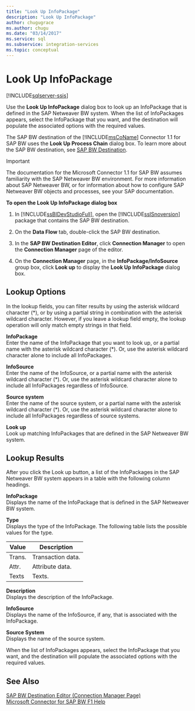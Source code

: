 ```yaml
---
title: "Look Up InfoPackage"
description: "Look Up InfoPackage"
author: chugugrace
ms.author: chugu
ms.date: "03/14/2017"
ms.service: sql
ms.subservice: integration-services
ms.topic: conceptual
---
```

# Look Up InfoPackage

[!INCLUDE[sqlserver-ssis](../../includes/applies-to-version/sqlserver-ssis.md)]


  Use the **Look Up InfoPackage** dialog box to look up an InfoPackage that is defined in the SAP Netweaver BW system. When the list of InfoPackages appears, select the InfoPackage that you want, and the destination will populate the associated options with the required values.  
  
 The SAP BW destination of the [!INCLUDE[msCoName](../../includes/msconame-md.md)] Connector 1.1 for SAP BW uses the **Look Up Process Chain** dialog box. To learn more about the SAP BW destination, see [SAP BW Destination](../../integration-services/data-flow/sap-bw-destination.md).  
  
> [!IMPORTANT]  
>  The documentation for the Microsoft Connector 1.1 for SAP BW assumes familiarity with the SAP Netweaver BW environment. For more information about SAP Netweaver BW, or for information about how to configure SAP Netweaver BW objects and processes, see your SAP documentation.  
  
 **To open the Look Up InfoPackage dialog box**  
  
1.  In [!INCLUDE[ssBIDevStudioFull](../../includes/ssbidevstudiofull-md.md)], open the [!INCLUDE[ssISnoversion](../../includes/ssisnoversion-md.md)] package that contains the SAP BW destination.  
  
2.  On the **Data Flow** tab, double-click the SAP BW destination.  
  
3.  In the **SAP BW Destination Editor**, click **Connection Manager** to open the **Connection Manager** page of the editor.  
  
4.  On the **Connection Manager** page, in the **InfoPackage/InfoSource** group box, click **Look up** to display the **Look Up InfoPackage** dialog box.  
  
## Lookup Options  
 In the lookup fields, you can filter results by using the asterisk wildcard character (*), or by using a partial string in combination with the asterisk wildcard character. However, if you leave a lookup field empty, the lookup operation will only match empty strings in that field.  
  
 **InfoPackage**  
 Enter the name of the InfoPackage that you want to look up, or a partial name with the asterisk wildcard character (*). Or, use the asterisk wildcard character alone to include all InfoPackages.  
  
 **InfoSource**  
 Enter the name of the InfoSource, or a partial name with the asterisk wildcard character (*). Or, use the asterisk wildcard character alone to include all InfoPackages regardless of InfoSource.  
  
 **Source system**  
 Enter the name of the source system, or a partial name with the asterisk wildcard character (*). Or, use the asterisk wildcard character alone to include all InfoPackages regardless of source systems.  
  
 **Look up**  
 Look up matching InfoPackages that are defined in the SAP Netweaver BW system.  
  
## Lookup Results  
 After you click the Look up button, a list of the InfoPackages in the SAP Netweaver BW system appears in a table with the following column headings.  
  
 **InfoPackage**  
 Displays the name of the InfoPackage that is defined in the SAP Netweaver BW system.  
  
 **Type**  
 Displays the type of the InfoPackage. The following table lists the possible values for the type.  
  
|Value|Description|  
|-----------|-----------------|  
|Trans.|Transaction data.|  
|Attr.|Attribute data.|  
|Texts|Texts.|  
  
 **Description**  
 Displays the description of the InfoPackage.  
  
 **InfoSource**  
 Displays the name of the InfoSource, if any, that is associated with the InfoPackage.  
  
 **Source System**  
 Displays the name of the source system.  
  
 When the list of InfoPackages appears, select the InfoPackage that you want, and the destination will populate the associated options with the required values.  
  
## See Also  
 [SAP BW Destination Editor &#40;Connection Manager Page&#41;](../../integration-services/data-flow/sap-bw-destination-editor-connection-manager-page.md)   
 [Microsoft Connector for SAP BW F1 Help](../../integration-services/microsoft-connector-for-sap-bw-f1-help.md)  
  
  
